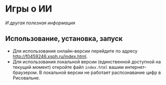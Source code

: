 # Игры о ИИ
_И другая полезная информация_


## Использование, установка, запуск
* Для использования онлайн-версии перейдите по адресу http://f0459246.xsph.ru/index.html.
* Для использования локальной версии (единственной доступной на текущий момент) откройте файл `index.html` вашим интернет-браузером. 
В локальной версии не работает распознавание цифр в Рисовальне.

